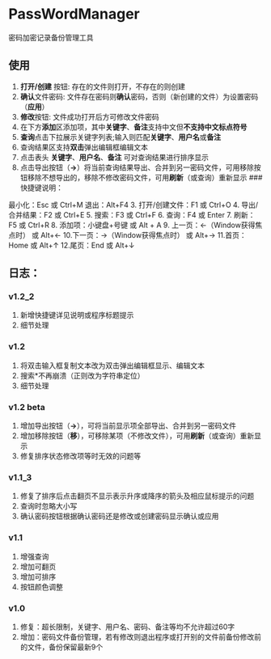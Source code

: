 # PassWordManager
密码加密记录备份管理工具

## 使用
1. **打开/创建** 按钮: 存在的文件则打开，不存在的则创建
2. **确认**文件密码: 文件存在密码则**确认**密码，否则（新创建的文件）为设置密码（**应用**）
3. **修改**按钮: 文件成功打开后方可修改文件密码
4. 在下方**添加**区添加项，其中**关键字**、**备注**支持中文但**不支持中文标点符号**
5. **查询**点击下拉展示关键字列表;输入则匹配**关键字**、**用户名**或**备注**
6. 查询结果区支持**双击**弹出编辑框编辑文本
7. 点击表头 **关键字**、**用户名**、**备注** 可对查询结果进行排序显示
8. 点击导出按钮（**->**）将当前查询结果导出、合并到另一密码文件，可用移除按钮移除不想导出的，移除不修改密码文件，可用**刷新**（或查询）重新显示
###快捷键说明：

最小化：Esc 或 Ctrl+M
退出：Alt+F4
3. 打开/创建文件：F1 或 Ctrl+O
4. 导出/合并结果：F2 或 Ctrl+E
5. 搜索：F3 或 Ctrl+F
6. 查询：F4 或 Enter
7. 刷新：F5 或 Ctrl+R
8. 添加项：小键盘+号键 或 Alt + A
9. 上一页：←（Window获得焦点时） 或 Alt+←
10.下一页：→（Window获得焦点时） 或 Alt+→
11.首页：Home 或 Alt+↑
12.尾页：End 或 Alt+↓

## 日志：
### v1.2_2
1. 新增快捷键详见说明或程序标题提示
2. 细节处理
### v1.2
1. 将双击输入框复制文本改为双击弹出编辑框显示、编辑文本
2. 搜索*不再崩溃（正则改为字符串定位）
3. 细节处理
### v1.2 beta
1. 增加导出按钮（**->**），可将当前显示项全部导出、合并到另一密码文件
2. 增加移除按钮（**移**），可移除某项（不修改文件），可用**刷新**（或查询）重新显示
3. 修复排序状态修改项等时无效的问题等
### v1.1_3
1. 修复了排序后点击翻页不显示表示升序或降序的箭头及相应鼠标提示的问题
2. 查询时忽略大小写
3. 确认密码按钮根据确认密码还是修改或创建密码显示确认或应用
### v1.1
1.  增强查询
2.  增加可翻页
3.  增加可排序
4. 按钮颜色调整
### v1.0
1. 修复：超长限制，关键字、用户名、密码、备注等均不允许超过60字
2. 增加：密码文件备份管理，若有修改则退出程序或打开别的文件前备份修改前的文件，备份保留最新9个
